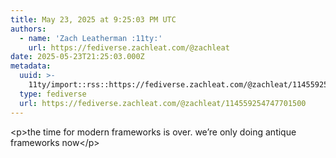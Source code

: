 ```yaml
---
title: May 23, 2025 at 9:25:03 PM UTC
authors:
  - name: 'Zach Leatherman :11ty:'
    url: https://fediverse.zachleat.com/@zachleat
date: 2025-05-23T21:25:03.000Z
metadata:
  uuid: >-
    11ty/import::rss::https://fediverse.zachleat.com/@zachleat/114559254747701500
  type: fediverse
  url: https://fediverse.zachleat.com/@zachleat/114559254747701500
---
```

\<p>the time for modern frameworks is over. we’re only doing antique frameworks now\</p>